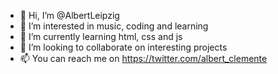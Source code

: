 - 👋 Hi, I’m @AlbertLeipzig
- 👀 I’m interested in music, coding and learning
- 🌱 I’m currently learning html, css and js
- 💞️ I’m looking to collaborate on interesting projects
- 📫 You can reach me on https://twitter.com/albert_clemente

<!---
AlbertLeipzig/AlbertLeipzig is a ✨ special ✨ repository because its `README.md` (this file) appears on your GitHub profile.
You can click the Preview link to take a look at your changes.
--->
